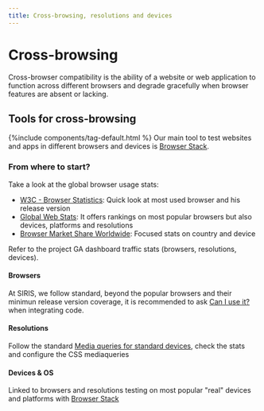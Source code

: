 ```yaml
---
title: Cross-browsing, resolutions and devices
---
```


# Cross-browsing

Cross-browser compatibility is the ability of a website or web application to function across different browsers and degrade gracefully when browser features are absent or lacking.

## Tools for cross-browsing

{%include components/tag-default.html %}
Our main tool to test websites and apps in different browsers and devices is [Browser Stack](https://www.browserstack.com/).

### From where to start?

Take a look at the global browser usage stats:

- [W3C - Browser Statistics](https://www.w3schools.com/browsers/default.asp): Quick look at most used browser and his release version
- [Global Web Stats](https://www.w3counter.com/globalstats.php): It offers rankings on most popular browsers but also devices, platforms and resolutions
- [Browser Market Share Worldwide](https://gs.statcounter.com/browser-market-share): Focused stats on country and device 

Refer to the project GA dashboard traffic stats (browsers, resolutions, devices).

#### Browsers

At SIRIS, we follow standard, beyond the popular browsers and their minimun release version coverage, it is recommended to ask [Can I use it?](https://caniuse.com/) when integrating code.

#### Resolutions

Follow the standard [Media queries for standard devices](https://css-tricks.com/snippets/css/media-queries-for-standard-devices/), check the stats and configure the CSS mediaqueries

#### Devices & OS

Linked to browsers and resolutions testing on most popular "real" devices and platforms with [Browser Stack](https://www.browserstack.com/)